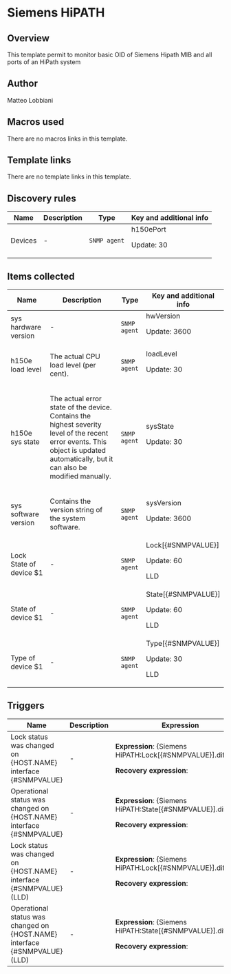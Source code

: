 # Siemens HiPATH

## Overview

This template permit to monitor basic OID of Siemens Hipath MIB and all ports of an HiPath system



## Author

Matteo Lobbiani

## Macros used

There are no macros links in this template.

## Template links

There are no template links in this template.

## Discovery rules

|Name|Description|Type|Key and additional info|
|----|-----------|----|----|
|Devices|<p>-</p>|`SNMP agent`|h150ePort<p>Update: 30</p>|
## Items collected

|Name|Description|Type|Key and additional info|
|----|-----------|----|----|
|sys hardware version|<p>-</p>|`SNMP agent`|hwVersion<p>Update: 3600</p>|
|h150e load level|<p>The actual CPU load level (per cent).</p>|`SNMP agent`|loadLevel<p>Update: 30</p>|
|h150e sys state|<p>The actual error state of the device. Contains the highest severity level of the recent error events. This object is updated automatically, but it can also be modified manually.</p>|`SNMP agent`|sysState<p>Update: 30</p>|
|sys software version|<p>Contains the version string of the system software.</p>|`SNMP agent`|sysVersion<p>Update: 3600</p>|
|Lock State of device $1|<p>-</p>|`SNMP agent`|Lock[{#SNMPVALUE}]<p>Update: 60</p><p>LLD</p>|
|State of device $1|<p>-</p>|`SNMP agent`|State[{#SNMPVALUE}]<p>Update: 60</p><p>LLD</p>|
|Type of device $1|<p>-</p>|`SNMP agent`|Type[{#SNMPVALUE}]<p>Update: 30</p><p>LLD</p>|
## Triggers

|Name|Description|Expression|Priority|
|----|-----------|----------|--------|
|Lock status was changed on {HOST.NAME} interface {#SNMPVALUE}|<p>-</p>|<p>**Expression**: {Siemens HiPATH:Lock[{#SNMPVALUE}].diff()}=1</p><p>**Recovery expression**: </p>|warning|
|Operational status was changed on {HOST.NAME} interface {#SNMPVALUE}|<p>-</p>|<p>**Expression**: {Siemens HiPATH:State[{#SNMPVALUE}].diff()}=1</p><p>**Recovery expression**: </p>|information|
|Lock status was changed on {HOST.NAME} interface {#SNMPVALUE} (LLD)|<p>-</p>|<p>**Expression**: {Siemens HiPATH:Lock[{#SNMPVALUE}].diff()}=1</p><p>**Recovery expression**: </p>|warning|
|Operational status was changed on {HOST.NAME} interface {#SNMPVALUE} (LLD)|<p>-</p>|<p>**Expression**: {Siemens HiPATH:State[{#SNMPVALUE}].diff()}=1</p><p>**Recovery expression**: </p>|information|
